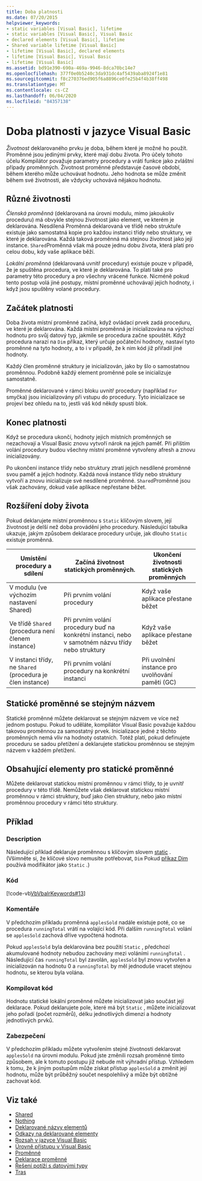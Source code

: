 ```yaml
---
title: Doba platnosti
ms.date: 07/20/2015
helpviewer_keywords:
- static variables [Visual Basic], lifetime
- static variables [Visual Basic], Visual Basic
- declared elements [Visual Basic], lifetime
- Shared variable lifetime [Visual Basic]
- lifetime [Visual Basic], declared elements
- lifetime [Visual Basic], Visual Basic
- lifetime [Visual Basic]
ms.assetid: bd91e390-690a-469a-9946-8dca70bc14e7
ms.openlocfilehash: 377f0e0b5240c3da931dc4af5439aba8924f1e81
ms.sourcegitcommit: f8c270376ed905f6a8896ce0fe25b4f4b38ff498
ms.translationtype: MT
ms.contentlocale: cs-CZ
ms.lasthandoff: 06/04/2020
ms.locfileid: "84357138"
---
```

# <a name="lifetime-in-visual-basic"></a>Doba platnosti v jazyce Visual Basic
*Životnost* deklarovaného prvku je doba, během které je možné ho použít. Proměnné jsou jedinými prvky, které mají dobu života. Pro účely tohoto účelu Kompilátor považuje parametry procedury a vrátí funkce jako zvláštní případy proměnných. Životnost proměnné představuje časové období, během kterého může uchovávat hodnotu. Jeho hodnota se může změnit během své životnosti, ale vždycky uchovává nějakou hodnotu.  
  
## <a name="different-lifetimes"></a>Různé životnosti  
 *Členská proměnná* (deklarovaná na úrovni modulu, mimo jakoukoliv proceduru) má obvykle stejnou životnost jako element, ve kterém je deklarována. Nesdílená Proměnná deklarovaná ve třídě nebo struktuře existuje jako samostatná kopie pro každou instanci třídy nebo struktury, ve které je deklarována. Každá taková proměnná má stejnou životnost jako její instance. `Shared`Proměnná však má pouze jednu dobu života, která platí pro celou dobu, kdy vaše aplikace běží.  
  
 *Lokální proměnná* (deklarovaná uvnitř procedury) existuje pouze v případě, že je spuštěna procedura, ve které je deklarována. To platí také pro parametry této procedury a pro všechny vrácené funkce. Nicméně pokud tento postup volá jiné postupy, místní proměnné uchovávají jejich hodnoty, i když jsou spuštěny volané procedury.  
  
## <a name="beginning-of-lifetime"></a>Začátek platnosti  
 Doba života místní proměnné začíná, když ovládací prvek zadá proceduru, ve které je deklarována. Každá místní proměnná je inicializována na výchozí hodnotu pro svůj datový typ, jakmile se procedura začne spouštět. Když procedura narazí na `Dim` příkaz, který určuje počáteční hodnoty, nastaví tyto proměnné na tyto hodnoty, a to i v případě, že k nim kód již přiřadil jiné hodnoty.  
  
 Každý člen proměnné struktury je inicializován, jako by šlo o samostatnou proměnnou. Podobně každý element proměnné pole se inicializuje samostatně.  
  
 Proměnné deklarované v rámci bloku uvnitř procedury (například `For` smyčka) jsou inicializovány při vstupu do procedury. Tyto inicializace se projeví bez ohledu na to, jestli váš kód někdy spustí blok.  
  
## <a name="end-of-lifetime"></a>Konec platnosti  
 Když se procedura ukončí, hodnoty jejich místních proměnných se nezachovají a Visual Basic znovu vytvoří nárok na jejich paměť. Při příštím volání procedury budou všechny místní proměnné vytvořeny afresh a znovu inicializovány.  
  
 Po ukončení instance třídy nebo struktury ztratí jejich nesdílené proměnné svou paměť a jejich hodnoty. Každá nová instance třídy nebo struktury vytvoří a znovu inicializuje své nesdílené proměnné. `Shared`Proměnné jsou však zachovány, dokud vaše aplikace nepřestane běžet.  
  
## <a name="extension-of-lifetime"></a>Rozšíření doby života  
 Pokud deklarujete místní proměnnou s `Static` klíčovým slovem, její životnost je delší než doba provádění jeho procedury. Následující tabulka ukazuje, jakým způsobem deklarace procedury určuje, jak dlouho `Static` existuje proměnná.  
  
|Umístění procedury a sdílení|Začíná životnost statických proměnných.|Ukončení životnosti statických proměnných|  
|------------------------------------|-------------------------------------|-----------------------------------|  
|V modulu (ve výchozím nastavení Shared)|Při prvním volání procedury|Když vaše aplikace přestane běžet|  
|Ve třídě `Shared` (procedura není členem instance)|Při prvním volání procedury buď na konkrétní instanci, nebo v samotném názvu třídy nebo struktury|Když vaše aplikace přestane běžet|  
|V instanci třídy, ne `Shared` (procedura je člen instance)|Při prvním volání procedury na konkrétní instanci|Při uvolnění instance pro uvolňování paměti (GC)|  
  
## <a name="static-variables-of-the-same-name"></a>Statické proměnné se stejným názvem  
 Statické proměnné můžete deklarovat se stejným názvem ve více než jednom postupu. Pokud to uděláte, kompilátor Visual Basic považuje každou takovou proměnnou za samostatný prvek. Inicializace jedné z těchto proměnných nemá vliv na hodnoty ostatních. Totéž platí, pokud definujete proceduru se sadou přetížení a deklarujete statickou proměnnou se stejným názvem v každém přetížení.  
  
## <a name="containing-elements-for-static-variables"></a>Obsahující elementy pro statické proměnné  
 Můžete deklarovat statickou místní proměnnou v rámci třídy, to je uvnitř procedury v této třídě. Nemůžete však deklarovat statickou místní proměnnou v rámci struktury, buď jako člen struktury, nebo jako místní proměnnou procedury v rámci této struktury.  
  
## <a name="example"></a>Příklad  
  
### <a name="description"></a>Description  
 Následující příklad deklaruje proměnnou s klíčovým slovem [static](../../../language-reference/modifiers/static.md) . (Všimněte si, že klíčové slovo nemusíte potřebovat, `Dim` Pokud [příkaz Dim](../../../language-reference/statements/dim-statement.md) používá modifikátor jako `Static` .)  
  
### <a name="code"></a>Kód  
 [!code-vb[VbVbalrKeywords#13](~/samples/snippets/visualbasic/VS_Snippets_VBCSharp/VbVbalrKeywords/VB/class7.vb#13)]  
  
### <a name="comments"></a>Komentáře  
 V předchozím příkladu proměnná `applesSold` nadále existuje poté, co se procedura `runningTotal` vrátí na volající kód. Při dalším `runningTotal` volání se `applesSold` zachová dříve vypočtená hodnota.  
  
 Pokud `applesSold` byla deklarována bez použití `Static` , předchozí akumulované hodnoty nebudou zachovány mezi voláními `runningTotal` . Následující čas `runningTotal` byl zavolán, `applesSold` byl znovu vytvořen a inicializován na hodnotu 0 a `runningTotal` by měl jednoduše vracet stejnou hodnotu, se kterou byla volána.  
  
### <a name="compile-the-code"></a>Kompilovat kód  
 Hodnotu statické lokální proměnné můžete inicializovat jako součást její deklarace. Pokud deklarujete pole, které má být `Static` , můžete inicializovat jeho pořadí (počet rozměrů), délku jednotlivých dimenzí a hodnoty jednotlivých prvků.  
  
### <a name="security"></a>Zabezpečení  
 V předchozím příkladu můžete vytvořením stejné životnosti deklarovat `applesSold` na úrovni modulu. Pokud jste změnili rozsah proměnné tímto způsobem, ale k tomuto postupu již nebude mít výhradní přístup. Vzhledem k tomu, že k jiným postupům může získat přístup `applesSold` a změnit její hodnotu, může být průběžný součet nespolehlivý a může být obtížné zachovat kód.  
  
## <a name="see-also"></a>Viz také

- [Shared](../../../language-reference/modifiers/shared.md)
- [Nothing](../../../language-reference/nothing.md)
- [Deklarované názvy elementů](declared-element-names.md)
- [Odkazy na deklarované elementy](references-to-declared-elements.md)
- [Rozsah v jazyce Visual Basic](scope.md)
- [Úrovně přístupu v Visual Basic](access-levels.md)
- [Proměnné](../variables/index.md)
- [Deklarace proměnné](../variables/variable-declaration.md)
- [Řešení potíží s datovými typy](../data-types/troubleshooting-data-types.md)
- [Tras](../../../language-reference/modifiers/static.md)
